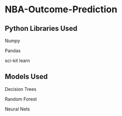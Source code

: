 # NBA-Outcome-Prediction
## Python Libraries Used
Numpy

Pandas

sci-kit learn

## Models Used
Decision Trees

Random Forest

Neural Nets
